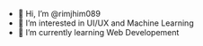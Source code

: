 - 👋 Hi, I’m @rimjhim089
- 👀 I’m interested in UI/UX and Machine Learning
- 🌱 I’m currently learning Web Developement

<!---
rimjhim089/rimjhim089 is a ✨ special ✨ repository because its `README.md` (this file) appears on your GitHub profile.
You can click the Preview link to take a look at your changes.
--->
